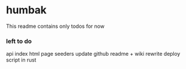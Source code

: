 # humbak

This readme contains only todos for now

### left to do

api index html page
seeders
update github readme + wiki
rewrite deploy script in rust
